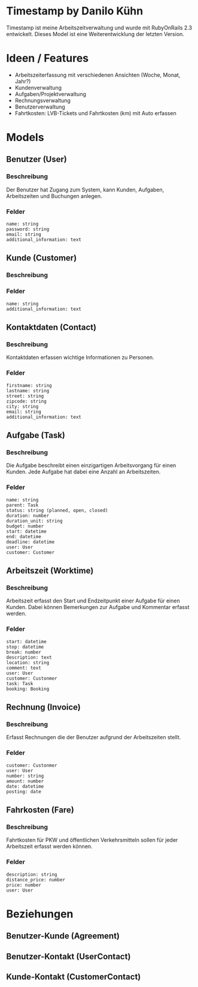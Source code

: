 # Timestamp by Danilo Kühn

Timestamp ist meine Arbeitszeitverwaltung und wurde mit RubyOnRails 2.3 entwickelt. Dieses Model ist eine Weiterentwicklung der letzten Version.

# Ideen / Features

-  Arbeitszeiterfassung mit verschiedenen Ansichten (Woche, Monat, Jahr?)
-  Kundenverwaltung
-  Aufgaben/Projektverwaltung
-  Rechnungsverwaltung
-  Benutzerverwaltung
-  Fahrtkosten: LVB-Tickets und Fahrtkosten (km) mit Auto erfassen

# Models

## Benutzer (User)

### Beschreibung

Der Benutzer hat Zugang zum System, kann Kunden, Aufgaben, 
Arbeitszeiten und Buchungen anlegen.   

### Felder

	name: string
	password: string
	email: string
	additional_information: text

## Kunde (Customer)

### Beschreibung

### Felder

	name: string
	additional_information: text

## Kontaktdaten (Contact)

### Beschreibung

Kontaktdaten erfassen wichtige Informationen zu Personen.

### Felder

	firstname: string
	lastname: string
	street: string
	zipcode: string
	city: string
	email: string
	additional_information: text

## Aufgabe (Task)

### Beschreibung

Die Aufgabe beschreibt einen einzigartigen Arbeitsvorgang für einen 
Kunden. Jede Aufgabe hat dabei eine Anzahl an Arbeitszeiten.

### Felder

	name: string
	parent: Task
	status: string (planned, open, closed)
	duration: number
	duration_unit: string
	budget: number
	start: datetime
	end: datetime
	deadline: datetime
	user: User
	customer: Customer

## Arbeitszeit (Worktime)

### Beschreibung

Arbeitszeit erfasst den Start und Endzeitpunkt einer Aufgabe für einen 
Kunden. Dabei können Bemerkungen zur Aufgabe und Kommentar erfasst 
werden.

### Felder

	start: datetime
	stop: datetime
	break: number
	description: text
	location: string
	comment: text
	user: User
	customer: Custonmer
	task: Task
	booking: Booking

## Rechnung (Invoice)

### Beschreibung

Erfasst Rechnungen die der Benutzer aufgrund der Arbeitszeiten stellt. 

### Felder

	customer: Custonmer
	user: User
	number: string
	amount: number
	date: datetime
	posting: date

## Fahrkosten (Fare)

### Beschreibung

Fahrtkosten für PKW und öffentlichen Verkehrsmitteln sollen für jeder 
Arbeitszeit erfasst werden können.

### Felder

	description: string
	distance_price: number
	price: number
	user: User

# Beziehungen

## Benutzer-Kunde (Agreement)

## Benutzer-Kontakt (UserContact)

## Kunde-Kontakt (CustomerContact)

